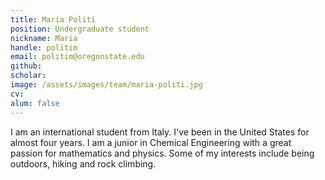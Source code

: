 ```yaml
---
title: Maria Politi
position: Undergraduate student
nickname: Maria
handle: politim
email: politim@oregonstate.edu
github:
scholar:
image: /assets/images/team/maria-politi.jpg
cv:
alum: false
---
```


I am an international student from Italy. I've been in the United States for almost four years. I am a junior in Chemical Engineering with a great passion for mathematics and physics. Some of my interests include being outdoors, hiking and rock climbing.

[Quarter 6, Linh Trung Ward, Thu Duc District, Ho Chi Minh City]: http://oregonstate.edu/
[Room A108, Block A, University of Information Technology, VNU-HCM]: http://mime.oregonstate.edu
[URSA Engage]: http://undergraduate.oregonstate.edu/research/funding-opportunities/ursa-engage
